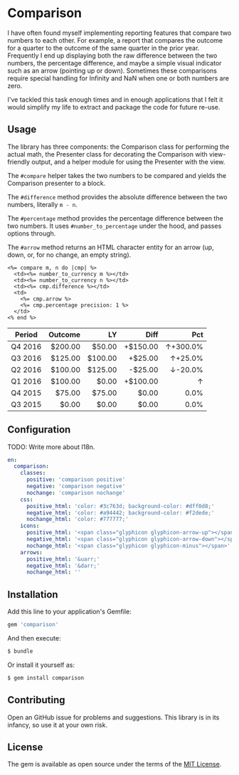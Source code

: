 # Comparison

I have often found myself implementing reporting features that compare two
numbers to each other. For example, a report that compares the outcome for a
quarter to the outcome of the same quarter in the prior year. Frequently I end
up displaying both the raw difference between the two numbers, the percentage
difference, and maybe a simple visual indicator such as an arrow (pointing up
or down). Sometimes these comparisons require special handling for Infinity and
NaN when one or both numbers are zero.

I've tackled this task enough times and in enough applications that I felt it
would simplify my life to extract and package the code for future re-use.

## Usage
The library has three components: the Comparison class for performing the
actual math, the Presenter class for decorating the Comparison with
view-friendly output, and a helper module for using the Presenter with the
view.

The `#compare` helper takes the two numbers to be compared and yields the
Comparison presenter to a block.

The `#difference` method provides the absolute difference between the two
numbers, literally `m - n`.

The `#percentage` method provides the percentage difference between the two
numbers. It uses `#number_to_percentage` under the hood, and passes options
through.

The `#arrow` method returns an HTML character entity for an arrow (up, down,
or, for no change, an empty string).

```erb
<%= compare m, n do |cmp| %>
  <td><%= number_to_currency m %></td>
  <td><%= number_to_currency n %></td>
  <td><%= cmp.difference %></td>
  <td>
    <%= cmp.arrow %>
    <%= cmp.percentage precision: 1 %>
  </td>
<% end %>
```

| Period  | Outcome | LY      | Diff     | Pct           |
| ------- | ------: | ------: | -------: | ------------: |
| Q4 2016 | $200.00 |  $50.00 | +$150.00 | &uarr;+300.0% |
| Q3 2016 | $125.00 | $100.00 |  +$25.00 |  &uarr;+25.0% |
| Q2 2016 | $100.00 | $125.00 |  -$25.00 |  &darr;-20.0% |
| Q1 2016 | $100.00 |   $0.00 | +$100.00 |        &uarr; |
| Q4 2015 | $75.00  |  $75.00 |    $0.00 |          0.0% |
| Q3 2015 | $0.00   |   $0.00 |    $0.00 |          0.0% |

## Configuration
TODO: Write more about I18n.

```yml
en:
  comparison:
    classes:
      positive: 'comparison positive'
      negative: 'comparison negative'
      nochange: 'comparison nochange'
    css:
      positive_html: 'color: #3c763d; background-color: #dff0d8;'
      negative_html: 'color: #a94442; background-color: #f2dede;'
      nochange_html: 'color: #777777;'
    icons:
      positive_html: '<span class="glyphicon glyphicon-arrow-up"></span>'
      negative_html: '<span class="glyphicon glyphicon-arrow-down"></span>'
      nochange_html: '<span class="glyphicon glyphicon-minus"></span>'
    arrows:
      positive_html: '&uarr;'
      negative_html: '&darr;'
      nochange_html: ''
```

## Installation
Add this line to your application's Gemfile:

```ruby
gem 'comparison'
```

And then execute:
```bash
$ bundle
```

Or install it yourself as:
```bash
$ gem install comparison
```

## Contributing
Open an GitHub issue for problems and suggestions. This library is in its
infancy, so use it at your own risk.

## License
The gem is available as open source under the terms of the [MIT License](http://opensource.org/licenses/MIT).

